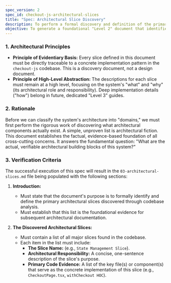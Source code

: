 ```yaml
---
spec_version: 2
spec_id: checkout-js-architectural-slices
title: "Spec: Architectural Slice Discovery"
description: To perform a formal discovery and definition of the primary, evidence-based "architectural slices" (cross-cutting concerns) present in the `checkout-js` codebase.
objective: To generate a foundational "Level 2" document that identifies, lists, and provides a high-level architectural description for each major slice. This document must be derived solely from direct analysis of the codebase, not from prior assumptions, and will serve as the evidentiary basis for all subsequent architectural classification.
---
```


### 1. Architectural Principles

*   **Principle of Evidentiary Basis:** Every slice defined in this document must be directly traceable to a concrete implementation pattern in the `checkout-js` codebase. This is a discovery document, not a design document.
*   **Principle of High-Level Abstraction:** The descriptions for each slice must remain at a high level, focusing on the system's "what" and "why" (its architectural role and responsibility). Deep implementation details ("how") belong in future, dedicated "Level 3" guides.

### 2. Rationale

Before we can classify the system's architecture into "domains," we must first perform the rigorous work of discovering what architectural components actually exist. A simple, unproven list is architectural fiction. This document establishes the factual, evidence-based foundation of all cross-cutting concerns. It answers the fundamental question: "What are the actual, verifiable architectural building blocks of this system?"

### 3. Verification Criteria

The successful execution of this spec will result in the `03-architectural-slices.md` file being populated with the following sections:

1.  **Introduction:**
    *   Must state that the document's purpose is to formally identify and define the primary architectural slices discovered through codebase analysis.
    *   Must establish that this list is the foundational evidence for subsequent architectural documentation.

2.  **The Discovered Architectural Slices:**
    *   Must contain a list of all major slices found in the codebase.
    *   Each item in the list must include:
        *   **The Slice Name:** (e.g., `State Management Slice`).
        *   **Architectural Responsibility:** A concise, one-sentence description of the slice's purpose.
        *   **Primary Code Evidence:** A list of the key file(s) or component(s) that serve as the concrete implementation of this slice (e.g., `CheckoutPage.tsx`, `withCheckout HOC`).
